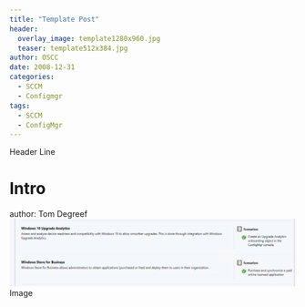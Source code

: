 ```yaml
---
title: "Template Post"
header:
  overlay_image: template1280x960.jpg
  teaser: template512x384.jpg
author: OSCC
date: 2008-12-31
categories:
  - SCCM
  - Configmgr
tags:
  - SCCM
  - ConfigMgr
---
```


Header Line

# Intro #
author: Tom Degreef
![alt](../images/upgradeanalytics.PNG)
Image



